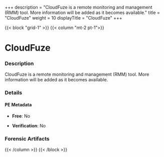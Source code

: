 +++
description = "CloudFuze is a remote monitoring and management (RMM) tool. More information will be added as it becomes available."
title = "CloudFuze"
weight = 10
displayTitle = "CloudFuze"
+++


{{< block "grid-1" >}}
{{< column "mt-2 pt-1">}}

# CloudFuze


### Description

CloudFuze is a remote monitoring and management (RMM) tool. More information will be added as it becomes available.




### Details


#### PE Metadata


- **Free**: No

- **Verification**: No





### Forensic Artifacts










{{< /column >}}
{{< /block >}}
